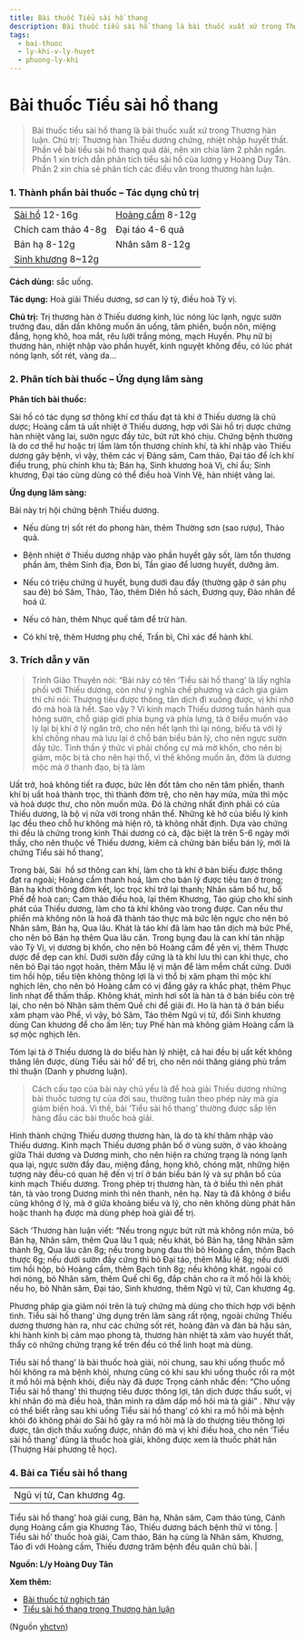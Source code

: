 ```yaml
---
title: Bài thuốc Tiểu sài hồ thang
description: Bài thuốc tiểu sài hồ thang là bài thuốc xuất xứ trong Thương hàn luận. Chủ trị- Thương hàn Thiếu dương chứng, nhiệt nhập huyết thất. Phần về bài tiểu sài hồ thang quá dài, nên xin chia làm 2 phần ngắn. Phần 1 xin trích dẫn phân tích tiểu sài hồ của lương y Hoàng Duy Tân. Phần 2 xin chia sẻ phân tích các điều văn trong thương hàn luận.
tags:
  - bai-thuoc
  - ly-khi-v-ly-huyet
  - phuong-ly-khi
---
```


# Bài thuốc Tiểu sài hồ thang 

> Bài thuốc tiểu sài hồ thang là bài thuốc xuất xứ trong Thương hàn luận. Chủ trị: Thương hàn Thiếu dương chứng, nhiệt nhập huyết thất. Phần về bài tiểu sài hồ thang quá dài, nên xin chia làm 2 phần ngắn. Phần 1 xin trích dẫn phân tích tiểu sài hồ của lương y Hoàng Duy Tân. Phần 2 xin chia sẻ phân tích các điều văn trong thương hàn luận.

### 1. Thành phần bài thuốc – Tác dụng chủ trị

|  |  |
| --- | --- |
| [Sài hồ](/yhctvn/vi-thuoc-sai-ho/) 12-16g | [Hoàng cầm](/yhctvn/vi-thuoc-hoang-cam/) 8-12g |
| Chích cam thảo 4-8g | Đại táo 4-6 quả |
| Bán hạ 8-12g | Nhân sâm 8-12g |
| [Sinh khương](/yhctvn/vi-thuoc-sinh-khuong/) 8~12g |  |

**Cách dùng:** sắc uống.

**Tác dụng:** Hoà giải Thiếu dương, sơ can lý tỳ, điều hoà Tỳ vị.

**Chủ trị:** Trị thương hàn ở Thiếu dương kinh, lúc nóng lúc lạnh, ngực sườn trướng đau, dần dần không muốn ăn uống, tâm phiền, buồn nôn, miệng đắng, họng khô, hoa mắt, rêu lưỡi trắng mỏng, mạch Huyền. Phụ nữ bị thương hàn, nhiệt nhập vào phần huyết, kinh nguyệt không đều, có lúc phát nóng lạnh, sốt rét, vàng da…

### 2. Phân tích bài thuốc – Ứng dụng lâm sàng

**Phân tích bài thuốc:**

Sài hồ có tác dụng sơ thông khí cơ thấu đạt tả khí ở Thiếu dương là chủ dược; Hoàng cầm tả uất nhiệt ở Thiếu dương, hợp với Sài hồ trị dược chứng hàn nhiệt vãng lai, sườn ngực đầy tức, bứt rứt khó chịu. Chứng bệnh thường là do cơ thể hư hoặc trị lầm làm tổn thương chính khí, tà khí nhập vào Thiếu dương gây bệnh, vì vậy, thêm các vị Đảng sâm, Cam thảo, Đại táo để ích khí điều trung, phù chính khu tà; Bán hạ, Sinh khương hoà Vị, chỉ ẩu; Sinh khương, Đại táo cùng dùng có thể điều hoà Vinh Vệ, hàn nhiệt vãng lai.

**Ứng dụng lâm sàng:**

 Bài này trị hội chứng bệnh Thiếu dương. 

+ Nếu dùng trị sốt rét do phong hàn, thêm Thường sơn (sao rượu), Thảo quả.

+ Bệnh nhiệt ở Thiếu dương nhập vào phần huyết gây sốt, làm tổn thương phần âm, thêm Sinh địa, Đơn bì, Tần giao để lương huyết, dưỡng âm.

+ Nếu có triệu chứng ứ huyết, bụng dưới đau đầy (thường gặp ở sản phụ sau đẻ) bỏ Sâm, Thảo, Táo, thêm Diên hồ sách, Đương quy, Đào nhân để hoá ứ.

+ Nếu có hàn, thêm Nhục quế tâm để trừ hàn.

+ Có khí trệ, thêm Hương phụ chế, Trần bì, Chỉ xác để hành khí.

### 3. Trích dẫn y văn

> Trình Giảo Thuyên nói: “Bài này có tên ‘Tiểu sài hồ thang’ là lấy nghĩa phối với Thiếu dương, còn như ý nghĩa chế phương và cách gia giảm thì chỉ nói: Thượng tiêu được thông, tân dịch đi xuống được, vị khí nhờ đó mà hoà là hết. Sao vậy ? Vì kinh mạch Thiếu dương tuần hành qua hông sườn, chỗ giáp giới phía bụng và phía lưng, tà ở biểu muốn vào lý lại bị khí ở lý ngăn trở, cho nên hết lạnh thì lại nóng, biểu tà với lý khí chống nhau mà lưu lại ở chỗ bán biểu bán lý, cho nên ngực sườn đầy tức. Tinh thần ý thức vì phải chống cự mà mờ khốn, cho nên bị giảm, mộc bị tả cho nên hại thổ, vì thế không muốn ăn, đờm là dương mộc mà ở thanh đạo, bị tà làm

Uất trở, hoả không tiết ra được, bức lên đốt tâm cho nên tâm phiền, thanh khí bị uất hoả thành trọc, thì thành đờm trệ, cho nên hay mửa, mửa thì mộc và hoả dược thư, cho nôn muốn mửa. Đó là chứng nhất định phải có của Thiếu dương, là bộ vị nửa vời trong nhân thể. Những kẽ hở của biểu lý kinh lạc đều theo chỗ hư không mà hiện rõ, tà không nhất định. Dựa vào chứng thì đều là chứng trong kinh Thái dương có cả, đặc biệt là trên 5-6 ngày mới thấy, cho nên thuộc về Thiếu dương, kiêm cả chửng bán biểu bán lý, mới là chứng Tiểu sài hồ thang’,

Trong bài, Sài  hồ sơ thông can khí, làm cho tà khí ở bàn biếu được thông đạt ra ngoài; Hoàng cầm thanh hoả, làm cho bán lý được tiêu tan ở trong; Bán hạ khơi thông đờm kết, lọc trọc khí trở lại thanh; Nhân sâm bổ hư, bổ Phế để hoà can; Cam thảo điều hoà, lại thêm Khương, Táo giúp cho khí sinh phát của Thiếu dương, làm cho tà khí không vào trong được. Can nếu thư phiển mà không nôn là hoả đã thành táo thực mà bức lên ngực cho nên bỏ Nhân sâm, Bán hạ, Qua lâu. Khát là táo khí đã làm hao tân dịch mà bức Phế, cho nên bỏ Bán hạ thêm Qua lâu căn. Trong bụng đau là can khí tán nhập vào Tỳ Vị, vị dương bị khốn, cho nên bỏ Hoàng cầm để yên vị, thêm Thược dược để dẹp can khí. Dưới sườn đầy cứng là tà khí lưu thì can khí thực, cho nên bỏ Đại táo ngọt hoãn, thêm Mẫu lệ vị mặn để làm mềm chất cứng. Dưới tim hồi hộp, tiểu tiện không thông lợi là vì thổ bị xâm phạm thì mộc khí nghịch lên, cho nên bỏ Hoàng cầm có vị đắng gây ra khắc phạt, thêm Phục linh nhạt để thấm thấp. Không khát, mình hơi sốt là hàn tà ở bán biểu còn trệ lại, cho nên bỏ Nhân sâm thêm Quế chi để giải đi. Ho là hàn tà ở bán biểu xâm phạm vào Phế, vì vậy, bỏ Sâm, Táo thêm Ngũ vị tử, đổi Sinh khương dùng Can khương để cho ấm lên; tuy Phế hàn mà không giảm Hoàng cẩm là sợ mộc nghịch lên.

Tóm lại tà ở Thiếu dương là do biểu hàn lý nhiệt, cả hai đều bị uất kết không thăng lên được, dùng Tiểu sài hồ’ để trị, cho nên nói thăng giáng phù trầm thì thuận (Danh y phương luận).

> Cách cấu tạo của bài này chủ yếu là để hoà giải Thiếu dương những bài thuốc tương tự của đời sau, thường tuân theo phép này mà gia giảm biến hoá. Vì thế, bài ‘Tiểu sài hồ thang’ thường được sắp lên hàng đầu các bài thuốc hoà giải.

Hình thành chứng Thiếu dương thương hàn, là do tà khí thâm nhập vào Thiếu dương. Kinh mạch Thiếu dương phân bố ở vùng sườn, ở vào khoảng giữa Thái dương và Dương minh, cho nên hiện ra chứng trạng là nóng lạnh qua lại, ngực sườn đầy đau, miệng đắng, họng khô, chóng mặt, những hiện tượng này đều-có quan hệ đến vị trí ở bán biểu bán lý và sự phân bố của kinh mạch Thiếu dương. Trong phép trị thương hàn, tà ở biểu thì nên phát tán, tà vào trong Dương minh thì nên thanh, nên hạ. Nay tà đã không ở biểu cũng không ở lý, mà ở giữa khoảng biểu và lý, cho nên không dùng phát hãn hoặc thanh hạ được mà dùng phép hoà giải để trị. 

Sách ‘Thương hàn luận viết: “Nếu trong ngực bứt rứt mà không nôn mửa, bỏ Bán hạ, Nhân sâm, thêm Qua lâu 1 quả; nếu khát, bỏ Bản hạ, tăng Nhân sâm thành 9g, Qua lâu căn 8g; nếu trong bụng đau thì bỏ Hoàng cẩm, thôm Bạch thược 6g; nếu dưới sườn đầy cứng thì bỏ Đại táo, thêm Mẫu lệ 8g; nếu dưới tim hồi hộp, bỏ Hoàng cầm, thêm Bạch tinh 8g; nếu không khát. ngoài có hơi nóng, bỏ Nhân sâm, thêm Quế chi 6g, đắp chăn cho ra ít mồ hôi là khỏi; nếu ho, bỏ Nhân sâm, Đại táo, Sinh khương, thêm Ngũ vị tử, Can khương 4g.

Phương pháp gia giảm nói trên là tuỳ chứng mà dùng cho thích hợp với bệnh tình. Tiểu sài hồ thang’ ứng dụng trên lâm sàng rất rộng, ngoài chứng Thiếu dương thương hàn ra, như các chứng sốt rét, hoàng đản và đàn bà hậu sản, khi hành kinh bị cảm mạo phong tà, thương hàn nhiệt tà xâm vào huyết thất, thấy có những chứng trạng kể trên đều có thể linh hoạt mà dùng.

Tiểu sài hồ thang’ là bài thuốc hoà giải, nói chung, sau khi uống thuốc mồ hôi không ra mà bệnh khỏi, nhưng cũng có khi sau khi uống thuốc rồi ra một ít mồ hôi mà bệnh khỏi, điều này đã được Trọng cảnh nhắc đến: “Cho uống Tiểu sài hồ thang’ thì thượng tiêu được thông lợi, tân dịch được thấu suốt, vị khí nhân đó mà điều hoà, thân mình ra dâm dấp mồ hôi mà tà giải” . Như vậy có thể biết rằng sau khi uống Tiểu sài hồ thang’ có khi ra mồ hôi mà bệnh khỏi đó không phải do Sài hồ gây ra mồ hôi mà là do thượng tiêu thông lợi được, tân dịch thấu xuống được, nhân đó mà vị khí điều hoà, cho nên ‘Tiểu sài hồ thang’ đúng là thuốc hoà giải, không được xem là thuốc phát hãn (Thượng Hải phương tễ học).

### 4. Bài ca Tiểu sài hồ thang

|  |  |
| --- | --- |
| Ngũ vị tử, Can khương 4g.
Tiểu sài hồ thang’ hoà giải cung,
Bán hạ, Nhân sâm, Cam thảo tùng,
Cánh dụng Hoàng cẩm gia Khương Táo,
Thiếu dương bách bệnh thử vi tông. | Tiểu sài hồ’ thuốc hoà giải,
Cam thảo, Bán hạ cùng là Nhân sâm,
Khương, Táo đi với Hoàng cầm,
Thiếu đương trăm bệnh đều quân chủ bài. |

**Nguồn: L/y Hoàng Duy Tân**

**Xem thêm:**

* [Bài thuốc tứ nghịch tán](/yhctvn/bai-thuoc-tu-nghich-tan/)
* [Tiểu sài hồ thang trong Thương hàn luận](/yhctvn/tieu-sai-ho-thang-trong-thuong-han-luan/)

(Nguồn <a href="https://yhctvn.com/bai-thuoc-tieu-sai-ho-thang/" target="_blank">yhctvn</a>)
